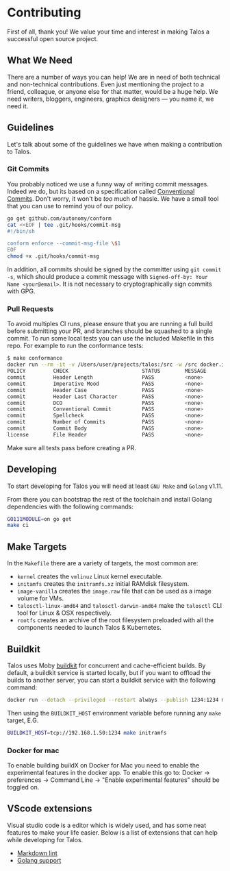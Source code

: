 # Contributing

First of all, thank you!
We value your time and interest in making Talos a successful open source project.

## What We Need

There are a number of ways you can help!
We are in need of both technical and non-technical contributions.
Even just mentioning the project to a friend, colleague, or anyone else for that matter, would be a huge help.
We need writers, bloggers, engineers, graphics designers — you name it, we need it.

## Guidelines

Let's talk about some of the guidelines we have when making a contribution to Talos.

### Git Commits

You probably noticed we use a funny way of writing commit messages.
Indeed we do, but its based on a specification called [Conventional Commits](https://www.conventionalcommits.org).
Don't worry, it won't be _too_ much of hassle.
We have a small tool that you can use to remind you of our policy.

```bash
go get github.com/autonomy/conform
cat <<EOF | tee .git/hooks/commit-msg
#!/bin/sh

conform enforce --commit-msg-file \$1
EOF
chmod +x .git/hooks/commit-msg
```

In addition, all commits should be signed by the committer using `git commit -s`, which should produce a commit message with `Signed-off-by: Your Name <your@email>`.
It is not necessary to cryptographically sign commits with GPG.

### Pull Requests

To avoid multiples CI runs, please ensure that you are running a full build before submitting your PR, and branches should be squashed to a single commit.
To run some local tests you can use the included Makefile in this repo.
For example to run the conformance tests:

```bash
$ make conformance
docker run --rm -it -v /Users/user/projects/talos:/src -w /src docker.io/autonomy/conform:v0.1.0-alpha.19
POLICY         CHECK                        STATUS        MESSAGE
commit         Header Length                PASS          <none>
commit         Imperative Mood              PASS          <none>
commit         Header Case                  PASS          <none>
commit         Header Last Character        PASS          <none>
commit         DCO                          PASS          <none>
commit         Conventional Commit          PASS          <none>
commit         Spellcheck                   PASS          <none>
commit         Number of Commits            PASS          <none>
commit         Commit Body                  PASS          <none>
license        File Header                  PASS          <none>
```

Make sure all tests pass before creating a PR.

## Developing

To start developing for Talos you will need at least `GNU Make` and `Golang` v1.11.

From there you can bootstrap the rest of the toolchain and install Golang dependencies with the following commands:

```bash
GO111MODULE=on go get
make ci
```

## Make Targets

In the `Makefile` there are a variety of targets, the most common are:

- `kernel` creates the `vmlinuz` Linux kernel executable.
- `initamfs` creates the `initramfs.xz` initial RAMdisk filesystem.
- `image-vanilla` creates the `image.raw` file that can be used as a image volume for VMs.
- `talosctl-linux-amd64` and `talosctl-darwin-amd64` make the `talosctl` CLI tool for Linux & OSX respectively.
- `rootfs` creates an archive of the root filesystem preloaded with all the components needed to launch Talos & Kubernetes.

## Buildkit

Talos uses Moby [buildkit](https://github.com/moby/buildkit) for concurrent and cache-efficient builds.
By default, a buildkit service is started locally, but if you want to offload the builds to another server, you can start a buildkit service with the following command:

```bash
docker run --detach --privileged --restart always --publish 1234:1234 moby/buildkit --addr tcp://0.0.0.0:1234
```

Then using the `BUILDKIT_HOST` environment variable before running any `make` target, E.G.

```bash
BUILDKIT_HOST=tcp://192.168.1.50:1234 make initramfs
```

### Docker for mac

To enable building buildX on Docker for Mac you need to enable the experimental features in the docker app.
To enable this go to: Docker -> preferences -> Command Line -> "Enable experimental features" should be toggled on.

## VScode extensions

Visual studio code is a editor which is widely used, and has some neat features to make your life easier.
Below is a list of extensions that can help while developing for Talos.

- [Markdown lint](https://marketplace.visualstudio.com/items/DavidAnson.vscode-markdownlint)
- [Golang support](https://marketplace.visualstudio.com/items?itemName=golang.Go)
